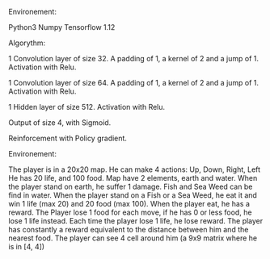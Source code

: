 Environement:

Python3
Numpy
Tensorflow 1.12

Algorythm:

1 Convolution layer of size 32.
A padding of 1, a kernel of 2 and a jump of 1. Activation with Relu.

1 Convolution layer of size 64.
A padding of 1, a kernel of 2 and a jump of 1. Activation with Relu.

1 Hidden layer of size 512.
Activation with Relu.

Output of size 4, with Sigmoid.

Reinforcement with Policy gradient.

Environement:

The player is in a 20x20 map.
He can make 4 actions: Up, Down, Right, Left
He has 20 life, and 100 food.
Map have 2 elements, earth and water.
When the player stand on earth, he suffer 1 damage.
Fish and Sea Weed can be find in water.
When the player stand on a Fish or a Sea Weed, he eat it and win 1 life (max 20) and 20 food (max 100).
When the player eat, he has a reward.
The Player lose 1 food for each move, if he has 0 or less food, he lose 1 life instead.
Each time the player lose 1 life, he lose reward.
The player has constantly a reward equivalent to the distance between him and the nearest food.
The player can see 4 cell around him (a 9x9 matrix where he is in [4, 4])

